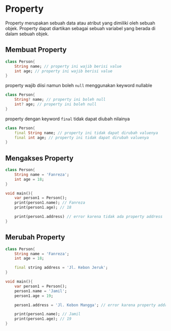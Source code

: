 # Property

Property merupakan sebuah data atau atribut yang dimiliki oleh sebuah objek. Property dapat diartikan sebagai sebuah variabel yang berada di dalam sebuah objek.

## Membuat Property

```dart
class Person{
    String name; // property ini wajib berisi value
    int age; // property ini wajib berisi value
}
```

property wajib diisi namun boleh `null` menggunakan keyword nullable

```dart
class Person{
    String? name; // property ini boleh null
    int? age; // property ini boleh null
}
```

property dengan keyword `final` tidak dapat diubah nilainya

```dart
class Person{
    final String name; // property ini tidak dapat dirubah valuenya
    final int age; // property ini tidak dapat dirubah valuenya
}
```

## Mengakses Property

```dart
class Person{
    String name = 'Fanreza';
    int age = 18;
}

void main(){
    var person1 = Person();
    print(person1.name); // Fanreza
    print(person1.age); // 18

    print(person1.address) // error karena tidak ada property address
}
```

## Merubah Property

```dart
class Person{
    String name = 'Fanreza';
    int age = 18;

    final string address = 'Jl. Kebon Jeruk';
}

void main(){
    var person1 = Person();
    person1.name = 'Jamil';
    person1.age = 19;

    person1.address = 'Jl. Kebon Mangga'; // error karena property address tidak dapat dirubah

    print(person1.name); // Jamil
    print(person1.age); // 19
}
```
